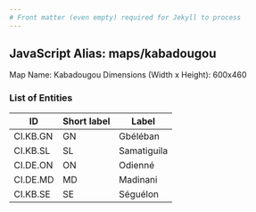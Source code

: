 ```yaml
---
# Front matter (even empty) required for Jekyll to process
---
```


## JavaScript Alias: maps/kabadougou

Map Name: Kabadougou
Dimensions (Width x Height): 600x460

### List of Entities

ID | Short label | Label
---|---|---|
CI.KB.GN|GN|Gbéléban
CI.KB.SL|SL|Samatiguila
CI.DE.ON|ON|Odienné
CI.DE.MD|MD|Madinani
CI.KB.SE|SE|Séguélon
